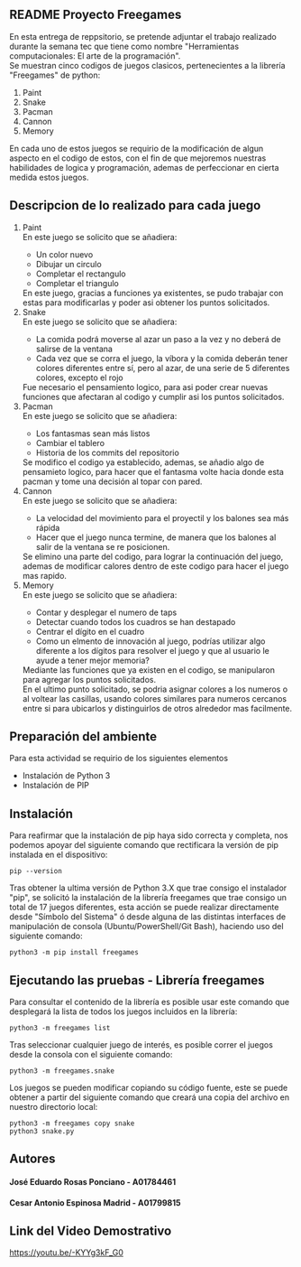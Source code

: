 ## README Proyecto Freegames
En esta entrega de reppsitorio, se pretende adjuntar el trabajo realizado durante la semana tec que tiene como nombre "Herramientas computacionales: El arte de la programación".<br>Se muestran cinco codigos de juegos clasicos, pertenecientes a la librería "Freegames" de python:

<ol>
  <li>Paint</li>
  <li>Snake</li>
  <li>Pacman</li>
  <li>Cannon</li>
  <li>Memory</li>
</ol>
  
En cada uno de estos juegos se requirio de la modificación de algun aspecto en el codigo de estos,
con el fin de que mejoremos nuestras habilidades de logica y programación, ademas de perfeccionar en cierta medida estos juegos. 

## Descripcion de lo realizado para cada juego

<ol>
  <li>Paint</li>
  En este juego se solicito que se añadiera:
  <ul>
    <li>Un color nuevo</li>
    <li>Dibujar un circulo</li>
    <li>Completar el rectangulo</li>
    <li>Completar el triangulo</li>
  </ul>
  En este juego, gracias a funciones ya existentes, se pudo trabajar con estas para modificarlas y poder asi obtener los puntos solicitados. 
  <li>Snake</li>
  En este juego se solicito que se añadiera:
  <ul>
    <li>La comida podrá moverse al azar un paso a la vez y no deberá de salirse de la ventana</li>
    <li>Cada vez que se corra el juego, la víbora y la comida deberán tener colores diferentes entre sí, pero al azar, de una serie de 5 diferentes colores, excepto el rojo</li>
  </ul>
  Fue necesario el pensamiento logico, para asi poder crear nuevas funciones que afectaran al codigo y cumplir asi los puntos solicitados. 
  <li>Pacman</li>
  En este juego se solicito que se añadiera:
  <ul>
    <li>Los fantasmas sean más listos</li>
    <li>Cambiar el tablero</li>
    <li>Historia de los commits del repositorio</li>
  </ul>
  Se modifico el codigo ya establecido, ademas, se añadio algo de pensamieto logico, para hacer que el fantasma volte hacia donde esta pacman y tome una decisión al topar con pared.
  <li>Cannon</li>
  En este juego se solicito que se añadiera:
  <ul>
    <li>La velocidad del movimiento para el proyectil y los balones sea más rápida</li>
    <li>Hacer que el juego nunca termine, de manera que los balones al salir de la ventana se re posicionen.</li>
  </ul>
  Se elimino una parte del codigo, para lograr la continuación del juego, ademas de modificar calores dentro de este codigo para hacer el juego mas rapido. 
  <li>Memory</li>
  En este juego se solicito que se añadiera:
  <ul>
    <li>Contar y desplegar el numero de taps</li>
    <li>Detectar cuando todos los cuadros se han destapado</li>
    <li>Centrar el dígito en el cuadro</li>
    <li>Como un elmento de innovación al juego, podrías utilizar algo diferente a los dígitos para resolver el juego y que al usuario le ayude a tener mejor memoria?</li>
  </ul>
  Mediante las funciones que ya existen en el codigo, se manipularon para agregar los puntos solicitados. <br> En el ultimo punto solicitado, se podria asignar colores a los numeros o al voltear las casillas, usando colores similares para numeros cercanos entre si para ubicarlos y distinguirlos de otros alrededor mas facilmente.
</ol> 

 ## Preparación del ambiente
 Para esta actividad se requirio de los siguientes elementos 
 <ul>
  <li>Instalación de Python 3 </li>
  <li>Instalación de PIP</li>
 </ul>
 
 ## Instalación 

Para reafirmar que la instalación de pip haya sido correcta y completa, nos podemos apoyar del siguiente comando que rectificara la versión de pip instalada en el dispositivo:

```
pip --version
```

Tras obtener la ultima versión de Python 3.X que trae consigo el instalador "pip", se solicitó la instalación de la librería freegames que trae consigo un total de 17 juegos diferentes, esta acción se puede realizar directamente desde "Símbolo del Sistema" ó desde alguna de las distintas interfaces de manipulación de consola (Ubuntu/PowerShell/Git Bash), haciendo uso del siguiente comando:

```
python3 -m pip install freegames
```

## Ejecutando las pruebas - Librería freegames 

Para consultar el contenido de la librería es posible usar este comando que desplegará la lista de todos los juegos incluidos en la librería:
```
python3 -m freegames list
```
Tras seleccionar cualquier juego de interés, es posible correr el juegos desde la consola con el siguiente comando:
```
python3 -m freegames.snake
```
Los juegos se pueden modificar copiando su código fuente, este se puede obtener a partir del siguiente comando que creará una copia del archivo en nuestro directorio local:
```
python3 -m freegames copy snake
python3 snake.py
```
## Autores
#### José Eduardo Rosas Ponciano - A01784461
#### Cesar Antonio Espinosa Madrid - A01799815

## Link del Video Demostrativo
https://youtu.be/-KYYg3kF_G0 
